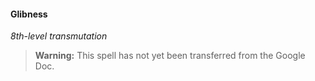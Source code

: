 #### Glibness
<!-- markdownlint-disable-next-line no-emphasis-as-heading -->
_8th-level transmutation_

> **Warning:**
> This spell has not yet been transferred from the Google Doc.
